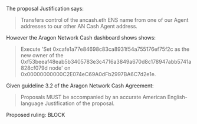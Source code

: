 The proposal Justification says:

> Transfers control of the ancash.eth ENS name from one of our Agent addresses to our other AN Cash Agent address.

However the Aragon Network Cash dashboard shows shows:

> Execute 'Set 0xcafe1a77e84698c83ca8931f54a755176ef75f2c as the new owner of the 0xf53beeaf48eab5b3405783e3c4716a3849a670d8c178947abb5741a828cf079d node' on 0x00000000000C2E074eC69A0dFb2997BA6C7d2e1e.

Given guideline 3.2 of the Aragon Network Cash Agreement:

> Proposals MUST be accompanied by an accurate American English-language Justification of the proposal.

Proposed ruling: BLOCK
